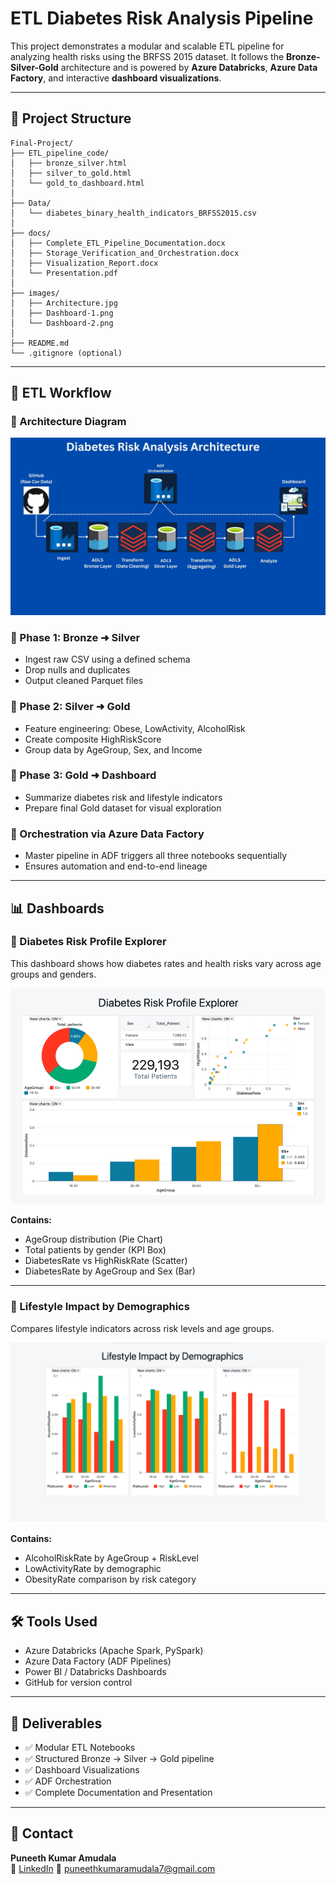 # ETL Diabetes Risk Analysis Pipeline

This project demonstrates a modular and scalable ETL pipeline for analyzing health risks using the BRFSS 2015 dataset. It follows the **Bronze-Silver-Gold** architecture and is powered by **Azure Databricks**, **Azure Data Factory**, and interactive **dashboard visualizations**.

---

## 📁 Project Structure

```
Final-Project/
├── ETL_pipeline_code/
│   ├── bronze_silver.html
│   ├── silver_to_gold.html
│   └── gold_to_dashboard.html
│
├── Data/
│   └── diabetes_binary_health_indicators_BRFSS2015.csv
│
├── docs/
│   ├── Complete_ETL_Pipeline_Documentation.docx
│   ├── Storage_Verification_and_Orchestration.docx
│   ├── Visualization_Report.docx
│   └── Presentation.pdf
│
├── images/
│   ├── Architecture.jpg
│   ├── Dashboard-1.png
│   └── Dashboard-2.png
│
├── README.md
└── .gitignore (optional)
```

---

## 🔁 ETL Workflow

### 🔸 Architecture Diagram

![ETL Architecture](./images/Architecture.jpg)

### 🔹 Phase 1: Bronze ➜ Silver  
- Ingest raw CSV using a defined schema  
- Drop nulls and duplicates  
- Output cleaned Parquet files

### 🔹 Phase 2: Silver ➜ Gold  
- Feature engineering: Obese, LowActivity, AlcoholRisk  
- Create composite HighRiskScore  
- Group data by AgeGroup, Sex, and Income

### 🔹 Phase 3: Gold ➜ Dashboard  
- Summarize diabetes risk and lifestyle indicators  
- Prepare final Gold dataset for visual exploration

### 🔄 Orchestration via Azure Data Factory  
- Master pipeline in ADF triggers all three notebooks sequentially  
- Ensures automation and end-to-end lineage

---

## 📊 Dashboards

### 🧩 Diabetes Risk Profile Explorer
This dashboard shows how diabetes rates and health risks vary across age groups and genders.

![Diabetes Dashboard](./images/Dashboard1.png)

**Contains:**
- AgeGroup distribution (Pie Chart)
- Total patients by gender (KPI Box)
- DiabetesRate vs HighRiskRate (Scatter)
- DiabetesRate by AgeGroup and Sex (Bar)

---

### 🏃 Lifestyle Impact by Demographics
Compares lifestyle indicators across risk levels and age groups.

![Lifestyle Dashboard](./images/Dashboard2.png)

**Contains:**
- AlcoholRiskRate by AgeGroup + RiskLevel
- LowActivityRate by demographic
- ObesityRate comparison by risk category

---

## 🛠️ Tools Used

- Azure Databricks (Apache Spark, PySpark)
- Azure Data Factory (ADF Pipelines)
- Power BI / Databricks Dashboards
- GitHub for version control

---

## 📎 Deliverables

- ✅ Modular ETL Notebooks
- ✅ Structured Bronze → Silver → Gold pipeline
- ✅ Dashboard Visualizations
- ✅ ADF Orchestration
- ✅ Complete Documentation and Presentation

---

## 📩 Contact

**Puneeth Kumar Amudala**  
🔗 [LinkedIn](https://www.linkedin.com/in/puneeth-kumar-amudala-4bb7a4245/)
📧 puneethkumaramudala7@gmail.com
